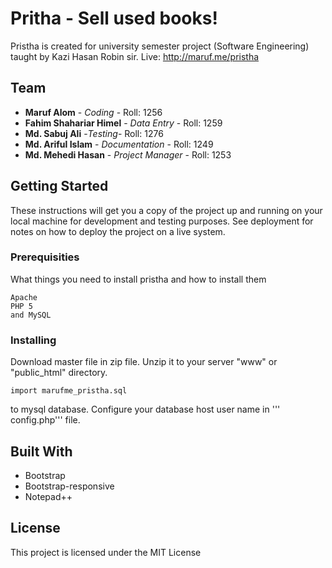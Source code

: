 # Pritha - Sell used books! 

Pristha is created for university semester project (Software Engineering) taught by Kazi Hasan Robin sir. 
Live: http://maruf.me/pristha


## Team

* **Maruf Alom** - *Coding* - Roll: 1256
* **Fahim Shahariar Himel** - *Data Entry* - Roll: 1259
* **Md. Sabuj Ali** -*Testing*- Roll: 1276
* **Md. Ariful Islam** - *Documentation* - Roll: 1249
* **Md. Mehedi Hasan** - *Project Manager* - Roll: 1253

## Getting Started

These instructions will get you a copy of the project up and running on your local machine for development and testing purposes. See deployment for notes on how to deploy the project on a live system.

### Prerequisities

What things you need to install pristha and how to install them

```
Apache
PHP 5 
and MySQL 
```

### Installing

Download master file in zip file. Unzip it to your server "www" or "public_html" directory. 

```
import marufme_pristha.sql 
```

to mysql database. 
Configure your database host user name in ''' config.php''' file. 


## Built With

* Bootstrap
* Bootstrap-responsive
* Notepad++


## License

This project is licensed under the MIT License 
